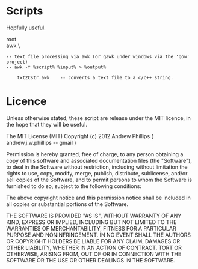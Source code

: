 Scripts
=========================

Hopfully useful.

root \
	awk \				
	
	-- text file processing via awk (or gawk under windows via the 'gow' project)
	-- awk -f %script% %input% > %output%
						
		txt2Cstr.awk	-- converts a text file to a c/c++ string. 

Licence
===========================

Unless otherwise stated, these script are release under the MIT licence, in the hope that they will be useful.

The MIT License (MIT)
Copyright (c) 2012 Andrew Phillips ( andrew.j.w.phillips -- gmail )

Permission is hereby granted, free of charge, to any person obtaining a copy of this software 
and associated documentation files (the "Software"), to deal in the Software without restriction, 
including without limitation the rights to use, copy, modify, merge, publish, distribute, 
sublicense, and/or sell copies of the Software, and to permit persons to whom the Software is 
furnished to do so, subject to the following conditions:

The above copyright notice and this permission notice shall be included in all copies 
or substantial portions of the Software.

THE SOFTWARE IS PROVIDED "AS IS", WITHOUT WARRANTY OF ANY KIND, EXPRESS OR IMPLIED, INCLUDING BUT NOT 
LIMITED TO THE WARRANTIES OF MERCHANTABILITY, FITNESS FOR A PARTICULAR PURPOSE AND NONINFRINGEMENT. 
IN NO EVENT SHALL THE AUTHORS OR COPYRIGHT HOLDERS BE LIABLE FOR ANY CLAIM, DAMAGES OR OTHER LIABILITY, 
WHETHER IN AN ACTION OF CONTRACT, TORT OR OTHERWISE, ARISING FROM, OUT OF OR IN CONNECTION WITH THE 
SOFTWARE OR THE USE OR OTHER DEALINGS IN THE SOFTWARE.